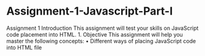 # Assignment-1-Javascript-Part-I
Assignment 1 Introduction This assignment will test your skills on JavaScript code placement into HTML. 1. Objective This assignment will help you master the following concepts: • Different ways of placing JavaScript code into HTML file
